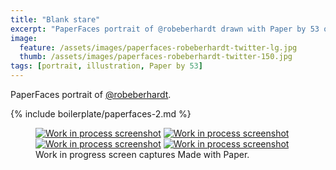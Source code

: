 ```yaml
---
title: "Blank stare"
excerpt: "PaperFaces portrait of @robeberhardt drawn with Paper by 53 on an iPad."
image: 
  feature: /assets/images/paperfaces-robeberhardt-twitter-lg.jpg
  thumb: /assets/images/paperfaces-robeberhardt-twitter-150.jpg
tags: [portrait, illustration, Paper by 53]
---
```


PaperFaces portrait of [@robeberhardt](http://twitter.com/robeberhardt).

{% include boilerplate/paperfaces-2.md %}

<figure class="third">
	<a href="{{ site.url }}/assets/images/paperfaces-robeberhardt-process-1-lg.jpg"><img src="{{ site.url }}/assets/images/paperfaces-robeberhardt-process-1-600.jpg" alt="Work in process screenshot"></a>
	<a href="{{ site.url }}/assets/images/paperfaces-robeberhardt-process-2-lg.jpg"><img src="{{ site.url }}/assets/images/paperfaces-robeberhardt-process-2-600.jpg" alt="Work in process screenshot"></a>
	<a href="{{ site.url }}/assets/images/paperfaces-robeberhardt-process-3-lg.jpg"><img src="{{ site.url }}/assets/images/paperfaces-robeberhardt-process-3-600.jpg" alt="Work in process screenshot"></a>
	<a href="{{ site.url }}/assets/images/paperfaces-robeberhardt-process-4-lg.jpg"><img src="{{ site.url }}/assets/images/paperfaces-robeberhardt-process-4-600.jpg" alt="Work in process screenshot"></a>
	<figcaption>Work in progress screen captures Made with Paper.</figcaption>
</figure>
